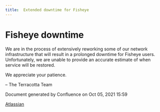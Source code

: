 ```yaml
---
title:  Extended downtime for Fisheye  
---
```


Fisheye downtime
================

We are in the process of extensively reworking some of our network infrastructure that will result in a prolonged downtime for Fisheye users. Unfortunately, we are unable to provide an accurate estimate of when service will be restored.

We appreciate your patience.

– The Terracotta Team

Document generated by Confluence on Oct 05, 2021 15:59

[Atlassian](http://www.atlassian.com/)
